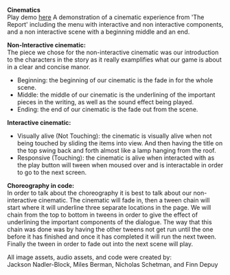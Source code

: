 **Cinematics**  
Play demo [here](https://mbermanucsc.github.io/finalPrototypes/cinematics/)
A demonstration of a cinematic experience from 'The Report' including
the menu with interactive and non interactive components, and a non interactive scene with a beginning middle and an end.

**Non-Interactive cinematic:**    
The piece we chose for the non-interactive cinematic was our introduction to the characters in the story as it really examplifies what our game is about in a clear and concise manor.  
- Beginning: the beginning of our cinematic is the fade in for the whole scene.  
- Middle: the middle of our cinematic is the underlining of the important pieces in the writing, as well as the sound effect being played.  
- Ending: the end of our cinematic is the fade out from the scene.  

**Interactive cinematic:**  
 - Visually alive (Not Touching):
        the cinematic is visually alive when not being touched by sliding the items into view. And then having the title on the top swing back and forth almost like a lamp hanging from the roof.
 - Responsive (Touching):
        the cinematic is alive when interacted with as the play button will tween when moused over and is interactable in order to go to the next screen.


**Choreography in code:**  
In order to talk about the choreography it is best to talk about our non-interactive cinematic. The cinematic will fade in, then a tween chain will start where it will underline three separate locations in the page. We will chain from the top to bottom in tweens in order to give the effect of underlining the important components of the dialogue. The way that this chain was done was by having the other tweens not get run until the one before it has finished and once it has completed it will run the next tween. Finally the tween in order to fade out into the next scene will play.

  
All image assets, audio assets, and code were created by:  
Jackson Nadler-Block, Miles Berman, Nicholas Schetman, and Finn Depuy
